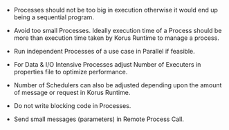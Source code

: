   * Processes should not be too big in execution otherwise it would end up being a sequential program.

  * Avoid too small Processes. Ideally execution time of a Process should be more than execution time taken by Korus Runtime to manage a process.

  * Run independent Processes of a use case in Parallel if feasible.

  * For Data & I/O Intensive Processes adjust Number of Executers in properties file to optimize performance.

  * Number of Schedulers can also be adjusted depending upon the amount of message or request in Korus Runtime.

  * Do not write blocking code in Processes.

  * Send small messages (parameters) in Remote Process Call.